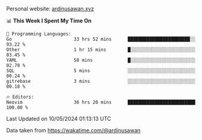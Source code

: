 Personal website: [ardinusawan.xyz](https://ardinusawan.xyz)

<!--START_SECTION:waka-->
📊 **This Week I Spent My Time On** 

```text
💬 Programming Languages: 
Go                       33 hrs 52 mins      ███████████████████████░░   93.22 % 
Other                    1 hr 15 mins        █░░░░░░░░░░░░░░░░░░░░░░░░   03.45 % 
YAML                     58 mins             █░░░░░░░░░░░░░░░░░░░░░░░░   02.70 % 
SQL                      5 mins              ░░░░░░░░░░░░░░░░░░░░░░░░░   00.24 % 
gitrebase                3 mins              ░░░░░░░░░░░░░░░░░░░░░░░░░   00.18 % 

🔥 Editors: 
Neovim                   36 hrs 20 mins      █████████████████████████   100.00 % 
```


 Last Updated on 10/05/2024 01:13:13 UTC
<!--END_SECTION:waka-->
Data taken from https://wakatime.com/@ardinusawan
